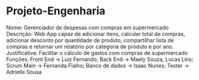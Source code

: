 # Projeto-Engenharia
Nome: Gerenciador de despesas com compras em supermercado                                                                                                                           
Descrição: Web App capaz de adicionar itens, calcular total de compras, adicionar desconto por quantidade de produto, compartilhar lista de compras e retornar um relatório por categoria de produto e por ano.                                                                                                                                                     
Justificativa: Facilitar o cálculo de gastos com compras de supermercado                                                                                                           
Funções: Front End -> Luiz Fernando; Back End -> Maely Souza, Lucas Lins; Scrum Main -> Fernanda Fialho; Banco de dados -> Isaac Nunes; Tester -> Adrielle Sousa
